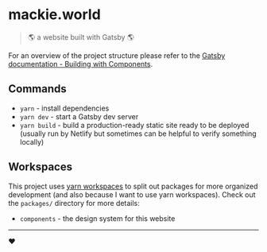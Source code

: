 # mackie.world

> :earth_americas: a website built with Gatsby :earth_americas:

For an overview of the project structure please refer to the [Gatsby documentation - Building with Components](https://www.gatsbyjs.org/docs/building-with-components/).

## Commands

- `yarn` - install dependencies
- `yarn dev` - start a Gatsby dev server
- `yarn build` - build a production-ready static site ready to be deployed (usually run by Netlify but sometimes can be helpful to verify something locally)

## Workspaces

This project uses [yarn workspaces](https://yarnpkg.com/lang/en/docs/cli/workspace/) to split out packages for more organized development (and also because I want to use yarn workspaces). Check out the `packages/` directory for more details:

- `components` - the design system for this website

---

:heart:

